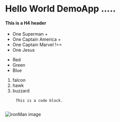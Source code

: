 # Hello World DemoApp .....
 
#### This is a H4 header

- One Superman +
- One Captain America + 
- One Captain Marvel !==
- One Jesus

*   Red
*   Green
*   Blue

1.  falcon
2.  hawk
3.  buzzard

<pre>
	<code>This is a code block.
	</code>
</pre>

![ironMan image](https://hdqwalls.com/wallpaper/2160x3840/4k-new-ironman)
